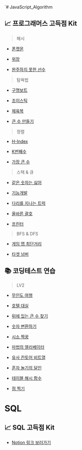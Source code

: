´# JavaScript_Algorithm


## 📈 프로그래머스 고득점 Kit

> 해시

- [폰켓몬](https://github.com/hardy716/JavaScript_Algorithm/blob/main/고득점%20Kit/해시/폰켓몬.js)

- [위장](https://github.com/hardy716/JavaScript_Algorithm/blob/main/고득점%20Kit/해시/위장.js)

- [완주하지 못한 선수](https://github.com/hardy716/JavaScript_Algorithm/blob/main/고득점%20Kit/해시/완주하지%20못한%20선수.js)

> 탐욕법

- [구명보트](https://github.com/hardy716/JavaScript_Algorithm/blob/main/고득점%20Kit/탐욕법/구명보트.js)

- [조이스틱](https://github.com/hardy716/JavaScript_Algorithm/blob/main/고득점%20Kit/탐욕법/조이스틱.js)

- [체육복](https://github.com/hardy716/JavaScript_Algorithm/blob/main/고득점%20Kit/탐욕법/체육복.js)

- [큰 수 만들기](https://github.com/hardy716/JavaScript_Algorithm/blob/main/고득점%20Kit/탐욕법/큰%20수%20만들기.js)

> 정렬

- [H-Index](https://github.com/hardy716/JavaScript_Algorithm/blob/main/고득점%20Kit/정렬/H-Index.js)

- [K번째수](https://github.com/hardy716/JavaScript_Algorithm/blob/main/고득점%20Kit/정렬/K번째수.js)

- [가장 큰 수](https://github.com/hardy716/JavaScript_Algorithm/blob/main/고득점%20Kit/정렬/가장%20큰%20수.js)

> 스택 & 큐

- [같은 숫자는 싫어](https://github.com/hardy716/JavaScript_Algorithm/blob/main/고득점%20Kit/스택%26큐/같은%20숫자는%20싫어.js)

- [기능개발](https://github.com/hardy716/JavaScript_Algorithm/blob/main/고득점%20Kit/스택%26큐/기능개발.js)

- [다리를 지나는 트럭](https://github.com/hardy716/JavaScript_Algorithm/blob/main/고득점%20Kit/스택%26큐/다리를%20지나는%20트럭.js)

- [올바른 괄호](https://github.com/hardy716/JavaScript_Algorithm/blob/main/고득점%20Kit/스택%26큐/올바른%20괄호.js)

- [프린터](https://github.com/hardy716/JavaScript_Algorithm/blob/main/고득점%20Kit/스택%26큐/프린터.js)

> BFS & DFS

- [게임 맵 최단거리](https://github.com/hardy716/JavaScript_Algorithm/blob/main/고득점%20Kit/BFS:DFS/게임%20맵%20최단거리.js)

- [타겟 넘버](https://github.com/hardy716/JavaScript_Algorithm/blob/main/고득점%20Kit/BFS:DFS/타겟%20넘버.js)


## 📚 코딩테스트 연습

> LV2

- [무인도 여행](https://github.com/hardy716/JavaScript_Algorithm/blob/main/코딩테스트%20연습/LV2/무인도%20여행.js)

- [호텔 대실](https://github.com/hardy716/JavaScript_Algorithm/blob/main/코딩테스트%20연습/LV2/호텔%20대실.js)

- [뒤에 있는 큰 수 찾기](https://github.com/hardy716/JavaScript_Algorithm/blob/main/코딩테스트%20연습/LV2/뒤에%20있는%20큰%20수%20찾기.js)

- [숫자 변환하기](https://github.com/hardy716/JavaScript_Algorithm/blob/main/코딩테스트%20연습/LV2/숫자%20변환하기.js)

- [시소 짝꿍](https://github.com/hardy716/JavaScript_Algorithm/blob/main/코딩테스트%20연습/LV2/시소%20짝꿍.js)

- [마법의 엘리베이터](https://github.com/hardy716/JavaScript_Algorithm/blob/main/코딩테스트%20연습/LV2/마법의%20엘리베이터.js)

- [유사 칸토어 비트열](https://github.com/hardy716/JavaScript_Algorithm/blob/main/코딩테스트%20연습/LV2/유사%20칸토어%20비트열.js)

- [혼자 놀기의 달인](https://github.com/hardy716/JavaScript_Algorithm/blob/main/코딩테스트%20연습/LV2/혼자%20놀기의%20달인.js)

- [테이블 해시 함수](https://github.com/hardy716/JavaScript_Algorithm/blob/main/코딩테스트%20연습/LV2/테이블%20해시%20함수.js)

- [점 찍기](https://github.com/hardy716/JavaScript_Algorithm/blob/main/코딩테스트%20연습/LV2/점%20찍기.js)


# SQL


## 📈 SQL 고득점 Kit

- [Notion 링크 보러가기](https://www.notion.so/hardy716/a930188f8d5b4b528dfc3449afebc404?v=ba5c233647124ecf9d50b7bc27e9e9b3&pvs=4)
